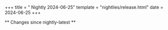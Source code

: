 +++
title = " Nightly 2024-06-25"
template = "nightlies/release.html"
date = 2024-06-25
+++

** Changes since nightly-latest **
